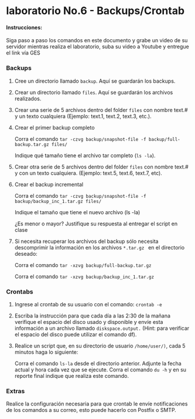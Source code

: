 # laboratorio No.6 - Backups/Crontab



#### Instrucciones:
Siga paso a paso los comandos en este documento y grabe un video de su servidor mientras realiza el laboratorio, suba su video a Youtube y entregue el link vía GES


### Backups
1. Cree un directorio llamado ```backup```. Aquí se guardarán los backups.
2. Crear un directorio llamado ```files```. Aquí se guardarán los archivos realizados.
3. Crear una serie de 5 archivos dentro del folder ```files``` con nombre text.# y un texto cualquiera (Ejemplo: text.1, text.2, text.3, etc.).
4. Crear el primer backup completo

   Corra el comando ```tar -czvg backup/snapshot-file -f backup/full-backup.tar.gz files/```

   Indique qué tamaño tiene el archivo tar completo (```ls -la```).

5. Crear otra serie de 5 archivos dentro del folder ```files``` con nombre text.# y con un	 texto cualquiera. (Ejemplo: text.5, text.6, text.7, etc).
6. Crear el backup incremental

   Corra el comando ```tar -czvg backup/snapshot-file -f backup/backup_inc_1.tar.gz files/```

   Indique el tamaño que tiene el nuevo archivo (ls -la)

   ¿Es menor o mayor? Justifique su respuesta al entregar el script en clase

7. Si necesita recuperar los archivos del backup sólo necesita descomprimir la información en los archivos ```*.tar.gz ``` en el directorio deseado:

   Corra el comando ```tar -xzvg backup/full-backup.tar.gz```

   Corra el comando ```tar -xzvg backup/backup_inc_1.tar.gz```

### Crontabs
1. Ingrese al crontab de su usuario con el comando: ```crontab -e```
2. Escriba la instrucción para que cada día a las 2:30 de la mañana verifique el espacio del disco usado y disponible y envíe esta información a un archivo llamado ```diskspace.output.``` (Hint: para verificar el espacio del disco puede utilizar el comando df).
3. Realice un script que, en su directorio de usuario ```/home/user/)```,  cada 5 minutos haga lo siguiente:

   Corra el comando ```ls-la``` desde el directorio anterior.
   Adjunte la fecha actual y hora cada vez que se ejecute.
   Corra el comando ```du -h``` y en su reporte final indique que realiza este comando.


### Extras
Realice la configuración necesaria para que crontab le envíe notificaciones de los comandos a su correo, esto puede hacerlo con Postfix o SMTP.

